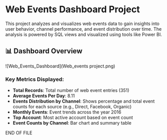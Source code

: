 # Web Events Dashboard Project

This project analyzes and visualizes web events data to gain insights into user behavior, channel performance, and event distribution over time. The analysis is powered by SQL views and visualized using tools like Power BI.

## 📊 Dashboard Overview

![Web_Events_Dashboard](Web_events project.png)

### Key Metrics Displayed:
- **Total Records**: Total number of web event entries (351)
- **Average Events Per Day**: 8.11
- **Events Distribution by Channel**: Shows percentage and total event counts for each source (e.g., Direct, Facebook, Organic)
- **Monthly Events**: Event trends across the year 2016
- **Top Account**: Most active account based on event count
- **Event Counts by Channel**: Bar chart and summary table

 END OF FILE